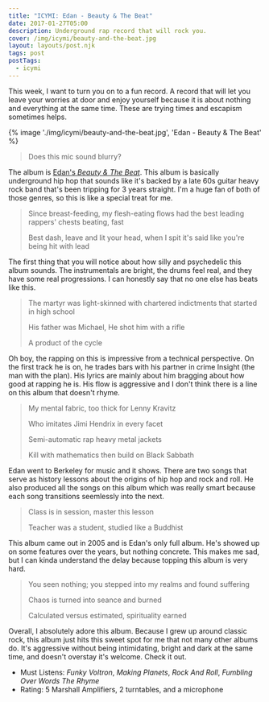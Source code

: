 ```yaml
---
title: "ICYMI: Edan - Beauty & The Beat"
date: 2017-01-27T05:00
description: Underground rap record that will rock you.
cover: /img/icymi/beauty-and-the-beat.jpg
layout: layouts/post.njk
tags: post
postTags:
  - icymi
---
```


This week, I want to turn you on to a fun record. A record that will let you
leave your worries at door and enjoy yourself because it is about nothing and
everything at the same time. These are trying times and escapism sometimes
helps.

{% image './img/icymi/beauty-and-the-beat.jpg', 'Edan - Beauty & The Beat' %}

> Does this mic sound blurry?

The album is [Edan's *Beauty & The Beat*](https://open.spotify.com/album/0E5nyAi6rLhzfrsOxYedX3). This album is basically
underground hip hop that sounds like it's backed by a late 60s guitar heavy rock
band that's been tripping for 3 years straight. I'm a huge fan of both of those
genres, so this is like a special treat for me.

<!-- excerpt -->

> Since breast-feeding, my flesh-eating flows had the best leading rappers' chests beating, fast
>
> Best dash, leave and lit your head, when I spit it's said like you're being hit with lead

The first thing that you will notice about how silly and psychedelic this album
sounds. The instrumentals are  bright, the drums feel real, and they have some
real progressions. I can honestly say that no one else has beats like this.

> The martyr was light-skinned with chartered indictments that started in high school
>
> His father was Michael, He shot him with a rifle
>
> A product of the cycle

Oh boy, the rapping on this is impressive from a technical perspective. On the
first track he is on, he trades bars with his partner in crime Insight (the man
with the plan). His lyrics are mainly about him bragging about how good at
rapping he is. His flow is aggressive and I don't think there is a line on this
album that doesn't rhyme.

> My mental fabric, too thick for Lenny Kravitz
>
> Who imitates Jimi Hendrix in every facet
>
> Semi-automatic rap heavy metal jackets
>
> Kill with mathematics then build on Black Sabbath

Edan went to Berkeley for music and it shows. There are two songs that serve as
history lessons about the origins of hip hop and rock and roll. He also produced
all the songs on this album which was really smart because each song transitions
seemlessly into the next.

> Class is in session, master this lesson
>
> Teacher was a student, studied like a Buddhist

This album came out in 2005 and is Edan's only full album. He's showed up on
some features over the years, but nothing concrete. This makes me sad, but I can
kinda understand the delay because topping this album is very hard.

> You seen nothing; you stepped into my realms and found suffering
>
> Chaos is turned into seance and burned
>
> Calculated versus estimated, spirituality earned

Overall, I absolutely adore this album. Because I grew up around classic rock,
this album just hits this sweet spot for me that not many other albums do. It's
aggressive without being intimidating, bright and dark at the same time, and
doesn't overstay it's welcome. Check it out.

* Must Listens: *Funky Voltron*, *Making Planets*, *Rock And Roll*, *Fumbling
  Over Words The Rhyme*
* Rating: 5 Marshall Amplifiers, 2 turntables, and a microphone

[1]: /img/icymi/beauty-and-the-beat.jpg
[2]: https://open.spotify.com/album/0E5nyAi6rLhzfrsOxYedX3
